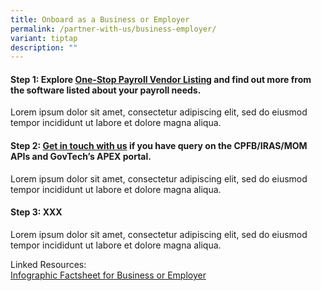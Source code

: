 ```yaml
---
title: Onboard as a Business or Employer
permalink: /partner-with-us/business-employer/
variant: tiptap
description: ""
---
```

<h4>Step 1: Explore <a href="#_One-Stop_Payroll_Vendor" rel="noopener noreferrer nofollow" target="_blank">One-Stop Payroll Vendor Listing</a> and find out more from the software listed about your payroll needs.</h4>
<p>Lorem ipsum dolor sit amet, consectetur adipiscing elit, sed do eiusmod
tempor incididunt ut labore et dolore magna aliqua.</p>
<h4>Step 2: <a href="#_Contact_Us" rel="noopener noreferrer nofollow" target="_blank">Get in touch with us</a> if you have query on the CPFB/IRAS/MOM APIs and GovTech’s APEX portal. &nbsp;&nbsp;</h4>
<p>Lorem ipsum dolor sit amet, consectetur adipiscing elit, sed do eiusmod
tempor incididunt ut labore et dolore magna aliqua.</p>
<h4>Step 3: XXX</h4>
<p>Lorem ipsum dolor sit amet, consectetur adipiscing elit, sed do eiusmod
tempor incididunt ut labore et dolore magna aliqua.</p>
<p></p>
<p>Linked Resources:
<br><a href="/files/Infographic_Factsheet_For_Employers_draft.pdf" rel="noopener noreferrer nofollow" target="_blank">Infographic Factsheet for Business or Employer</a> 
<br>
</p>